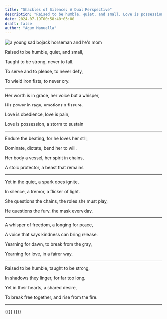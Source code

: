 ```yaml
---
title: "Shackles of Silence: A Dual Perspective"
description: "Raised to be humble, quiet, and small, Love is possession, a storm to sustain"
date: 2024-07-19T00:58:40+03:00
draft: false
author: "Agum Manuella"
---
```


![a young sad bojack horseman and he's mom](/images/bojack_mom.webp)

Raised to be humble, quiet, and small,

Taught to be strong, never to fall.  

To serve and to please, to never defy,  

To wield iron fists, to never cry.

___

Her worth is in grace, her voice but a whisper,  

His power in rage, emotions a fissure.  

Love is obedience, love is pain,  

Love is possession, a storm to sustain.

___

Endure the beating, for he loves her still,  

Dominate, dictate, bend her to will.  

Her body a vessel, her spirit in chains,  

A stoic protector, a beast that remains.

___

Yet in the quiet, a spark does ignite,  

In silence, a tremor, a flicker of light.  

She questions the chains, the roles she must play,  

He questions the fury, the mask every day.

___

A whisper of freedom, a longing for peace,  

A voice that says kindness can bring release.  

Yearning for dawn, to break from the gray,  

Yearning for love, in a fairer way.

___

Raised to be humble, taught to be strong,  

In shadows they linger, for far too long.  

Yet in their hearts, a shared desire,  

To break free together, and rise from the fire.

___



{{<comments>}}
{{<mini-toc>}}
